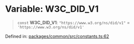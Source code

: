 # Variable: W3C\_DID\_V1

> `const` **W3C\_DID\_V1**: `"https://www.w3.org/ns/did/v1"` = `'https://www.w3.org/ns/did/v1'`

Defined in: [packages/common/src/constants.ts:62](https://github.com/dcdpr/did-btcr2-js/blob/4a717493e735221d072999f212891939f4de3f23/packages/common/src/constants.ts#L62)
